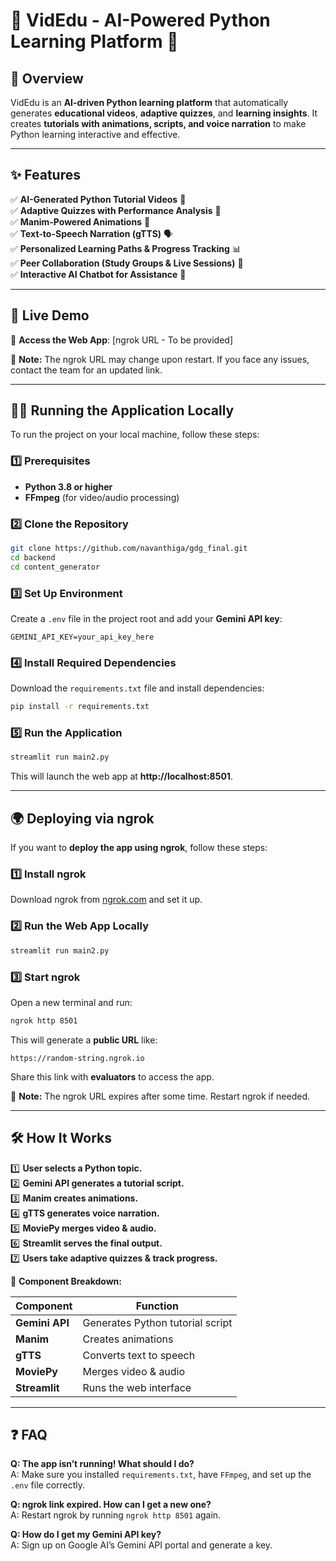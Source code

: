 
# 🐍 VidEdu - AI-Powered Python Learning Platform 🚀  

## 🌟 Overview  
VidEdu is an **AI-driven Python learning platform** that automatically generates **educational videos**, **adaptive quizzes**, and **learning insights**. It creates **tutorials with animations, scripts, and voice narration** to make Python learning interactive and effective.

---

## ✨ Features  

✅ **AI-Generated Python Tutorial Videos** 🎥  
✅ **Adaptive Quizzes with Performance Analysis** 📝  
✅ **Manim-Powered Animations** 🎨  
✅ **Text-to-Speech Narration (gTTS)** 🗣  
✅ **Personalized Learning Paths & Progress Tracking** 📊  
✅ **Peer Collaboration (Study Groups & Live Sessions)** 🤝  
✅ **Interactive AI Chatbot for Assistance** 💬  

---

## 🚀 Live Demo  

🔗 **Access the Web App**: [ngrok URL - To be provided]  

📌 **Note:** The ngrok URL may change upon restart. If you face any issues, contact the team for an updated link.

---

## 🏃‍♂️ Running the Application Locally  

To run the project on your local machine, follow these steps:

### **1️⃣ Prerequisites**  
- **Python 3.8 or higher**  
- **FFmpeg** (for video/audio processing)  

### **2️⃣ Clone the Repository**  
```bash
git clone https://github.com/navanthiga/gdg_final.git
cd backend
cd content_generator
```

### **3️⃣ Set Up Environment**  
Create a `.env` file in the project root and add your **Gemini API key**:  
```
GEMINI_API_KEY=your_api_key_here
```

### **4️⃣ Install Required Dependencies**  
Download the `requirements.txt` file and install dependencies:  
```bash
pip install -r requirements.txt
```



### **5️⃣ Run the Application**  
```bash
streamlit run main2.py
```
This will launch the web app at **http://localhost:8501**.

---

## 🌍 Deploying via ngrok  

If you want to **deploy the app using ngrok**, follow these steps:

### **1️⃣ Install ngrok**  
Download ngrok from [ngrok.com](https://ngrok.com/download) and set it up.

### **2️⃣ Run the Web App Locally**  
```bash
streamlit run main2.py
```

### **3️⃣ Start ngrok**  
Open a new terminal and run:  
```bash
ngrok http 8501
```
This will generate a **public URL** like:  
```
https://random-string.ngrok.io
```
Share this link with **evaluators** to access the app.

📌 **Note:** The ngrok URL expires after some time. Restart ngrok if needed.

---



## 🛠 How It Works  

1️⃣ **User selects a Python topic.**  
2️⃣ **Gemini API generates a tutorial script.**  
3️⃣ **Manim creates animations.**  
4️⃣ **gTTS generates voice narration.**  
5️⃣ **MoviePy merges video & audio.**  
6️⃣ **Streamlit serves the final output.**  
7️⃣ **Users take adaptive quizzes & track progress.**  

📌 **Component Breakdown:**

| Component        | Function |
|-----------------|----------|
| **Gemini API**  | Generates Python tutorial script |
| **Manim**       | Creates animations |
| **gTTS**        | Converts text to speech |
| **MoviePy**     | Merges video & audio |
| **Streamlit**   | Runs the web interface |

---



## ❓ FAQ  

**Q: The app isn’t running! What should I do?**  
A: Make sure you installed `requirements.txt`, have `FFmpeg`, and set up the `.env` file correctly.  

**Q: ngrok link expired. How can I get a new one?**  
A: Restart ngrok by running `ngrok http 8501` again.  

**Q: How do I get my Gemini API key?**  
A: Sign up on Google AI’s Gemini API portal and generate a key.
